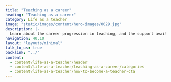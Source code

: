 ```yaml
---
title: "Teaching as a career"
heading: "Teaching as a career"
category: Life as a teacher
image: "static/images/content/hero-images/0029.jpg"
description: |-
  Learn about the career progression in teaching, and the support available for early career teachers and career changers.
navigation: 40.10
layout: "layouts/minimal"
talk_to_us: true
backlink: "../"
content:
  - content/life-as-a-teacher/header
  - content/life-as-a-teacher/teaching-as-a-career/categories
  - content/life-as-a-teacher/how-to-become-a-teacher-cta
---
```

